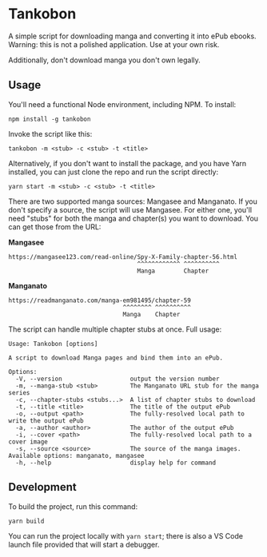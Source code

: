 # Tankobon

A simple script for downloading manga and converting it into ePub ebooks. Warning: this is not a polished application. Use at your own risk.

Additionally, don't download manga you don't own legally.

## Usage

You'll need a functional Node environment, including NPM. To install:

`npm install -g tankobon`

Invoke the script like this:

`tankobon -m <stub> -c <stub> -t <title>`

Alternatively, if you don't want to install the package, and you have Yarn installed, you can just clone the repo and run the script directly:

`yarn start -m <stub> -c <stub> -t <title>`

There are two supported manga sources: Mangasee and Manganato. If you don't specify a source, the script will use Mangasee. For either one, you'll need "stubs" for both the manga and chapter(s) you want to download. You can get those from the URL:

**Mangasee**

```
https://mangasee123.com/read-online/Spy-X-Family-chapter-56.html
                                    ^^^^^^^^^^^^ ^^^^^^^^^^
                                    Manga        Chapter
```

**Manganato**

```
https://readmanganato.com/manga-em981495/chapter-59
                                ^^^^^^^^ ^^^^^^^^^^
                                Manga    Chapter
```

The script can handle multiple chapter stubs at once. Full usage:

```
Usage: Tankobon [options]

A script to download Manga pages and bind them into an ePub.

Options:
  -V, --version                   output the version number
  -m, --manga-stub <stub>         The Manganato URL stub for the manga series
  -c, --chapter-stubs <stubs...>  A list of chapter stubs to download
  -t, --title <title>             The title of the output ePub
  -o, --output <path>             The fully-resolved local path to write the output ePub
  -a, --author <author>           The author of the output ePub
  -i, --cover <path>              The fully-resolved local path to a cover image
  -s, --source <source>           The source of the manga images. Available options: manganato, mangasee
  -h, --help                      display help for command
```

## Development

To build the project, run this command:

`yarn build`

You can run the project locally with `yarn start`; there is also a VS Code launch file provided that will start a debugger.
